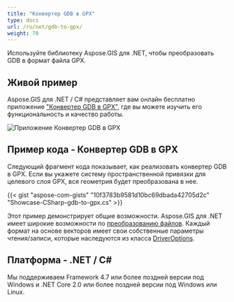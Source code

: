 ```yaml
---
title: "Конвертер GDB в GPX"
type: docs
url: /ru/net/gdb-to-gpx/
weight: 70
---
```


Используйте библиотеку Aspose.GIS для .NET, чтобы преобразовать GDB в формат файла GPX.

## **Живой пример**

Aspose.GIS для .NET / C# представляет вам онлайн бесплатно приложение ["Конвертер GDB в GPX"](https://products.aspose.app/gis/conversion/gdb-to-gpx), где вы можете изучить его функциональность и качество работы.

![Приложение Конвертер GDB в GPX](conversion.png)

## **Пример кода - Конвертер GDB в GPX**

Следующий фрагмент кода показывает, как реализовать конвертер GDB в GPX. Если вы укажете систему пространственной привязки для целевого слоя GPX, вся геометрия будет преобразована в нее. 

{{< gist "aspose-com-gists" "10f3783b9581d10bc69dbada42705d2c" "Showcase-CSharp-gdb-to-gpx.cs" >}}

Этот пример демонстрирует общие возможности. Aspose.GIS для .NET имеет широкие возможности по [преобразованию файлов](https://docs.aspose.com/gis/net/vector-layers/). Каждый формат на основе векторов имеет свои собственные параметры чтения/записи, которые наследуются из класса [DriverOptions](https://reference.aspose.com/gis/net/aspose.gis/driveroptions).

## **Платформа - .NET / C#**

Мы поддерживаем Framework 4.7 или более поздней версии под Windows и .NET Core 2.0 или более поздней версии под Windows или Linux.
